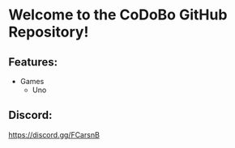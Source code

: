 # Welcome to the CoDoBo GitHub Repository!

## Features:

- Games
    - Uno

## Discord:

<https://discord.gg/FCarsnB>